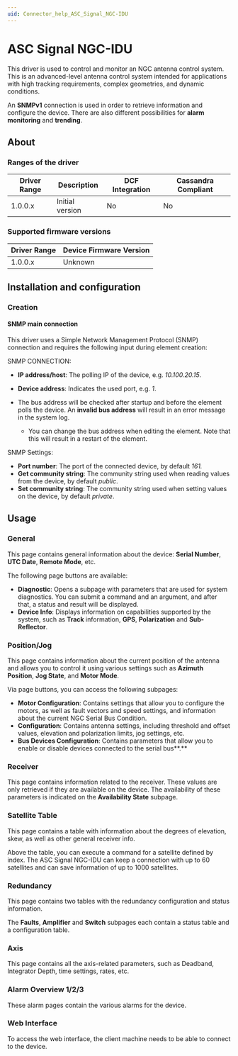 ```yaml
---
uid: Connector_help_ASC_Signal_NGC-IDU
---
```


# ASC Signal NGC-IDU

This driver is used to control and monitor an NGC antenna control system. This is an advanced-level antenna control system intended for applications with high tracking requirements, complex geometries, and dynamic conditions.

An **SNMPv1** connection is used in order to retrieve information and configure the device. There are also different possibilities for **alarm monitoring** and **trending**.

## About

### Ranges of the driver

| **Driver Range** | **Description** | **DCF Integration** | **Cassandra Compliant** |
|------------------|-----------------|---------------------|-------------------------|
| 1.0.0.x          | Initial version | No                  | No                      |

### Supported firmware versions

| **Driver Range** | **Device Firmware Version** |
|------------------|-----------------------------|
| 1.0.0.x          | Unknown                     |

## Installation and configuration

### Creation

#### SNMP main connection

This driver uses a Simple Network Management Protocol (SNMP) connection and requires the following input during element creation:

SNMP CONNECTION:

- **IP address/host**: The polling IP of the device, e.g. *10.100.20.15*.

- **Device address**: Indicates the used port, e.g. *1*.

- The bus address will be checked after startup and before the element polls the device. An **invalid bus address** will result in an error message in the system log.
  - You can change the bus address when editing the element. Note that this will result in a restart of the element.

SNMP Settings:

- **Port number**: The port of the connected device, by default *161.*
- **Get community string**: The community string used when reading values from the device, by default *public*.
- **Set community string**: The community string used when setting values on the device, by default *private*.

## Usage

### General

This page contains general information about the device: **Serial Number**, **UTC Date**, **Remote Mode**, etc.

The following page buttons are available:

- **Diagnostic**: Opens a subpage with parameters that are used for system diagnostics. You can submit a command and an argument, and after that, a status and result will be displayed.
- **Device Info**: Displays information on capabilities supported by the system, such as **Track** information, **GPS**, **Polarization** and **Sub-Reflector**.

### Position/Jog

This page contains information about the current position of the antenna and allows you to control it using various settings such as **Azimuth Position**, **Jog State**, and **Motor Mode**.

Via page buttons, you can access the following subpages:

- **Motor Configuration**: Contains settings that allow you to configure the motors, as well as fault vectors and speed settings, and information about the current NGC Serial Bus Condition.
- **Configuration**: Contains antenna settings, including threshold and offset values, elevation and polarization limits, jog settings, etc.
- **Bus Devices Configuration**: Contains parameters that allow you to enable or disable devices connected to the serial bus**.**

### Receiver

This page contains information related to the receiver. These values are only retrieved if they are available on the device. The availability of these parameters is indicated on the **Availability State** subpage.

### Satellite Table

This page contains a table with information about the degrees of elevation, skew, as well as other general receiver info.

Above the table, you can execute a command for a satellite defined by index. The ASC Signal NGC-IDU can keep a connection with up to 60 satellites and can save information of up to 1000 satellites.

### Redundancy

This page contains two tables with the redundancy configuration and status information.

The **Faults**, **Amplifier** and **Switch** subpages each contain a status table and a configuration table.

### Axis

This page contains all the axis-related parameters, such as Deadband, Integrator Depth, time settings, rates, etc.

### Alarm Overview 1/2/3

These alarm pages contain the various alarms for the device.

### Web Interface

To access the web interface, the client machine needs to be able to connect to the device.
